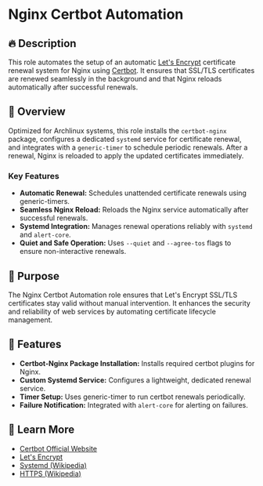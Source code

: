# Nginx Certbot Automation

## 🔥 Description

This role automates the setup of an automatic [Let's Encrypt](https://letsencrypt.org/) certificate renewal system for Nginx using [Certbot](https://certbot.eff.org/). It ensures that SSL/TLS certificates are renewed seamlessly in the background and that Nginx reloads automatically after successful renewals.

## 📖 Overview

Optimized for Archlinux systems, this role installs the `certbot-nginx` package, configures a dedicated `systemd` service for certificate renewal, and integrates with a `generic-timer` to schedule periodic renewals. After a renewal, Nginx is reloaded to apply the updated certificates immediately.

### Key Features
- **Automatic Renewal:** Schedules unattended certificate renewals using generic-timers.
- **Seamless Nginx Reload:** Reloads the Nginx service automatically after successful renewals.
- **Systemd Integration:** Manages renewal operations reliably with `systemd` and `alert-core`.
- **Quiet and Safe Operation:** Uses `--quiet` and `--agree-tos` flags to ensure non-interactive renewals.

## 🎯 Purpose

The Nginx Certbot Automation role ensures that Let's Encrypt SSL/TLS certificates stay valid without manual intervention. It enhances the security and reliability of web services by automating certificate lifecycle management.

## 🚀 Features

- **Certbot-Nginx Package Installation:** Installs required certbot plugins for Nginx.
- **Custom Systemd Service:** Configures a lightweight, dedicated renewal service.
- **Timer Setup:** Uses generic-timer to run certbot renewals periodically.
- **Failure Notification:** Integrated with `alert-core` for alerting on failures.

## 🔗 Learn More

- [Certbot Official Website](https://certbot.eff.org/)
- [Let's Encrypt](https://letsencrypt.org/)
- [Systemd (Wikipedia)](https://en.wikipedia.org/wiki/Systemd)
- [HTTPS (Wikipedia)](https://en.wikipedia.org/wiki/HTTPS)
